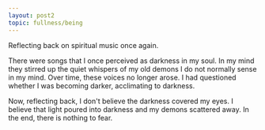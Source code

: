 ```yaml
---
layout: post2
topic: fullness/being
---
```


Reflecting back on spiritual music once again.

There were songs that I once
perceived as darkness in my soul. In my mind they stirred up the quiet whispers of my old demons I do not normally sense in my mind. Over time, these voices no longer arose. I had questioned whether I was becoming darker, acclimating to darkness.

Now, reflecting back, I don't believe the darkness covered my eyes. I believe that
light poured into darkness and my demons scattered away. In the end, there is
nothing to fear.
